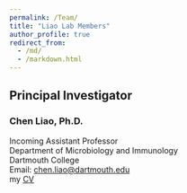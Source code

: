 ```yaml
---
permalink: /Team/
title: "Liao Lab Members"
author_profile: true
redirect_from: 
  - /md/
  - /markdown.html
---
```


## Principal Investigator
### Chen Liao, Ph.D.
Incoming Assistant Professor \
Department of Microbiology and Immunology \
Dartmouth College \
Email: chen.liao@dartmouth.edu \
my [CV](https://github.com/LiaoLabATDartmouth/CV/blob/main/CV_Chen_Liao_2025_02.pdf)
